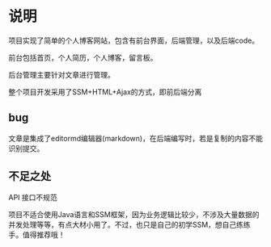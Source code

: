 # 说明

项目实现了简单的个人博客网站，包含有前台界面，后端管理，以及后端code。

前台包括首页，个人简历，个人博客，留言板。

后台管理主要针对文章进行管理。

整个项目开发采用了SSM+HTML+Ajax的方式，即前后端分离

## bug

文章是集成了editormd编辑器(markdown)，在后端编写时，若是复制的内容不能识别提交。

## 不足之处

API 接口不规范

项目不适合使用Java语言和SSM框架，因为业务逻辑比较少，不涉及大量数据的并发处理等等，有点大材小用了。不过，也只是自己的初学SSM，想自己练练手。值得推荐哦！